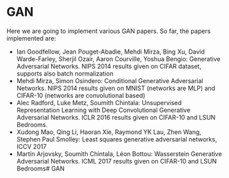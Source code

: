 # GAN

Here we are going to implement various GAN papers. So far, the papers implemented are:

- Ian Goodfellow, Jean Pouget-Abadie, Mehdi Mirza, Bing Xu, David Warde-Farley, Sherjil Ozair, Aaron Courville, Yoshua Bengio: Generative Adversarial Networks. NIPS 2014
	    results given on CIFAR dataset, supports also batch normalization
- Mehdi Mirza, Simon Osindero: Conditional Generative Adversarial Networks. NIPS 2014
	    results given on MNIST (networks are MLP) and CIFAR-10 (networks are convolutional based)
- Alec Radford, Luke Metz, Soumith Chintala: Unsupervised Representation Learning with Deep Convolutional Generative Adversarial Networks. ICLR 2016
	    results given on CIFAR-10 and LSUN Bedrooms.
- Xudong Mao, Qing Li, Haoran Xie, Raymond YK Lau, Zhen Wang, Stephen Paul Smolley: Least squares generative adversarial networks, ICCV 2017	
- Martín Arjovsky, Soumith Chintala, Léon Bottou: Wasserstein Generative Adversarial Networks. ICML 2017
	    results given on CIFAR-10 and LSUN Bedrooms# GAN
